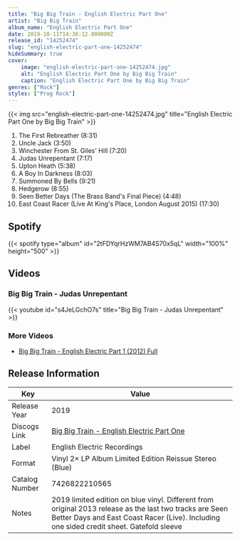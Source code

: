 ```yaml
---
title: "Big Big Train - English Electric Part One"
artist: "Big Big Train"
album_name: "English Electric Part One"
date: 2019-10-11T14:38:12.000000Z
release_id: "14252474"
slug: "english-electric-part-one-14252474"
hideSummary: true
cover:
    image: "english-electric-part-one-14252474.jpg"
    alt: "English Electric Part One by Big Big Train"
    caption: "English Electric Part One by Big Big Train"
genres: ["Rock"]
styles: ["Prog Rock"]
---
```


{{< img src="english-electric-part-one-14252474.jpg" title="English Electric Part One by Big Big Train" >}}

<!-- section break -->

1. The First Rebreather (8:31)
2. Uncle Jack (3:50)
3. Winchester From St. Giles' Hill (7:20)
4. Judas Unrepentant (7:17)
5. Upton Heath (5:38)
6. A Boy In Darkness (8:03)
7. Summoned By Bells (9:21)
8. Hedgerow (8:55)
9. Seen Better Days (The Brass Band's Final Piece) (4:48)
10. East Coast Racer (Live At King's Place, London August 2015) (17:30)

<!-- section break -->


## Spotify
{{< spotify type="album" id="2tFDYqrHzWM7AB4S70x5qL" width="100%" height="500" >}}



## Videos
### Big Big Train - Judas Unrepentant
{{< youtube id="s4JeLGchO7s" title="Big Big Train - Judas Unrepentant" >}}<br>

### More Videos

- [Big Big Train - English Electric Part 1 (2012) Full](https://www.youtube.com/watch?v=czgRIvcnTeE)


## Release Information
|  Key           | Value                                                |
| ---------------| ---------------------------------------------------- |
| Release Year   | 2019                                   |
| Discogs Link   | [Big Big Train - English Electric Part One](https://www.discogs.com/release/14252474-Big-Big-Train-English-Electric-Part-One) |
| Label          | English Electric Recordings |
| Format         | Vinyl 2× LP Album Limited Edition Reissue Stereo (Blue) |
| Catalog Number | 7426822210565 |
| Notes | 2019 limited edition on blue vinyl.  Different from original 2013 release as the last two tracks are Seen Better Days and East Coast Racer (Live). Including one sided credit sheet.  Gatefold sleeve |